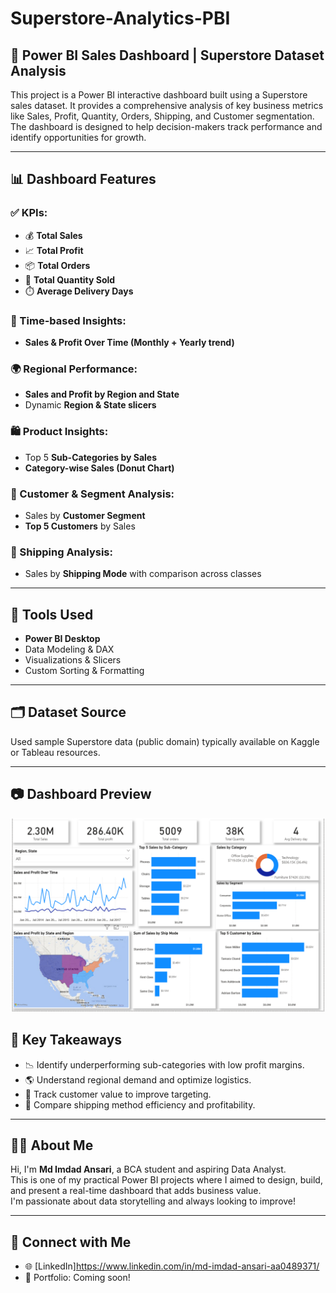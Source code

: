 # Superstore-Analytics-PBI

## 🧠 Power BI Sales Dashboard | Superstore Dataset Analysis

This project is a Power BI interactive dashboard built using a Superstore sales dataset. It provides a comprehensive analysis of key business metrics like Sales, Profit, Quantity, Orders, Shipping, and Customer segmentation. The dashboard is designed to help decision-makers track performance and identify opportunities for growth.

---

## 📊 Dashboard Features

### ✅ KPIs:
- 💰 **Total Sales**
- 📈 **Total Profit**
- 📦 **Total Orders**
- 🔢 **Total Quantity Sold**
- ⏱️ **Average Delivery Days**

### 📅 Time-based Insights:
- **Sales & Profit Over Time (Monthly + Yearly trend)**

### 🌍 Regional Performance:
- **Sales and Profit by Region and State**
- Dynamic **Region & State slicers**

### 🛍️ Product Insights:
- Top 5 **Sub-Categories by Sales**
- **Category-wise Sales (Donut Chart)**

### 👥 Customer & Segment Analysis:
- Sales by **Customer Segment**
- **Top 5 Customers** by Sales

### 🚚 Shipping Analysis:
- Sales by **Shipping Mode** with comparison across classes

---

## 📌 Tools Used
- **Power BI Desktop**
- Data Modeling & DAX
- Visualizations & Slicers
- Custom Sorting & Formatting

---

## 🗂️ Dataset Source
Used sample Superstore data (public domain) typically available on Kaggle or Tableau resources.

---

## 📷 Dashboard Preview

![Dashboard Screenshot](./Screenshot%202025-07-12%20201302.png)

## 🎯 Key Takeaways
- 📉 Identify underperforming sub-categories with low profit margins.
- 🌎 Understand regional demand and optimize logistics.
- 👥 Track customer value to improve targeting.
- 🚛 Compare shipping method efficiency and profitability.

---

## 🙋‍♂️ About Me

Hi, I'm **Md Imdad Ansari**, a BCA student and aspiring Data Analyst.  
This is one of my practical Power BI projects where I aimed to design, build, and present a real-time dashboard that adds business value.  
I'm passionate about data storytelling and always looking to improve!

---

## 🔗 Connect with Me

- 🌐 [LinkedIn]https://www.linkedin.com/in/md-imdad-ansari-aa0489371/
- 💼 Portfolio: Coming soon!
